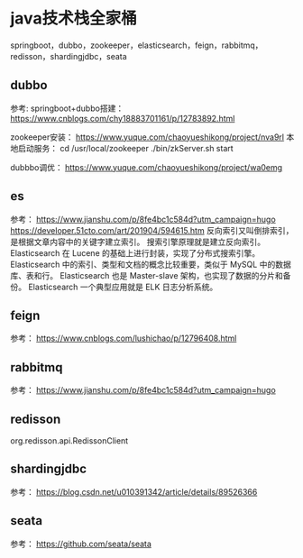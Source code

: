 # java技术栈全家桶
springboot，dubbo，zookeeper，elasticsearch，feign，rabbitmq，redisson，shardingjdbc，seata

## dubbo
参考:
springboot+dubbo搭建：
https://www.cnblogs.com/chy18883701161/p/12783892.html

zookeeper安装：
https://www.yuque.com/chaoyueshikong/project/nva9rl
本地启动服务： 
cd /usr/local/zookeeper
./bin/zkServer.sh start

dubbbo调优：
https://www.yuque.com/chaoyueshikong/project/wa0emg

## es
参考： 
https://www.jianshu.com/p/8fe4bc1c584d?utm_campaign=hugo
https://developer.51cto.com/art/201904/594615.htm
反向索引又叫倒排索引，是根据文章内容中的关键字建立索引。
搜索引擎原理就是建立反向索引。
Elasticsearch 在 Lucene 的基础上进行封装，实现了分布式搜索引擎。
Elasticsearch 中的索引、类型和文档的概念比较重要，类似于 MySQL 中的数据库、表和行。
Elasticsearch 也是 Master-slave 架构，也实现了数据的分片和备份。
Elasticsearch 一个典型应用就是 ELK 日志分析系统。

## feign
参考： https://www.cnblogs.com/lushichao/p/12796408.html

## rabbitmq
参考： https://www.jianshu.com/p/8fe4bc1c584d?utm_campaign=hugo

## redisson   
org.redisson.api.RedissonClient

## shardingjdbc  
参考： https://blog.csdn.net/u010391342/article/details/89526366

## seata  
参考： https://github.com/seata/seata
